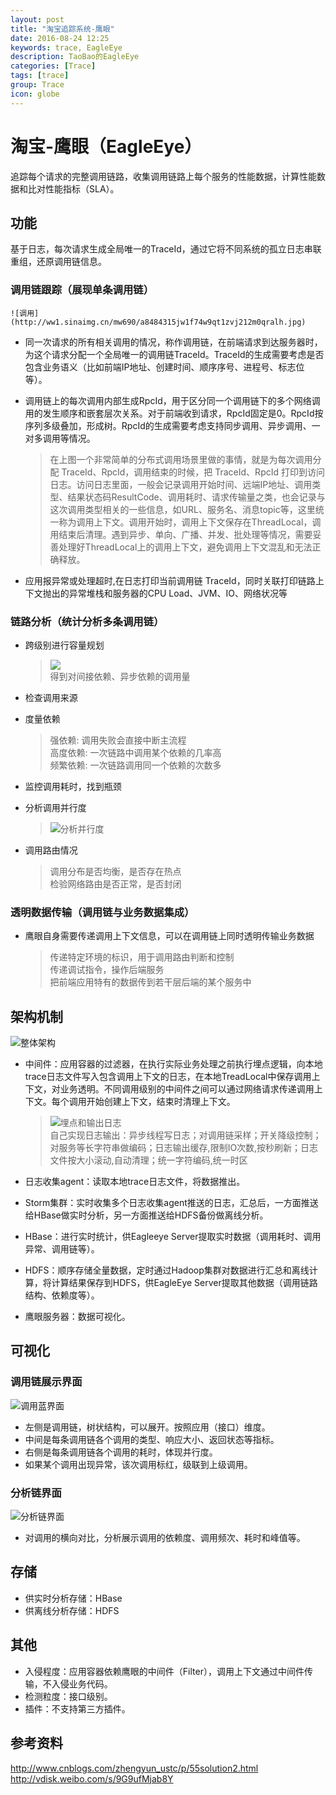 ```yaml
---
layout: post
title: "淘宝追踪系统-鹰眼"
date: 2016-08-24 12:25
keywords: trace, EagleEye
description: TaoBao的EagleEye
categories: [Trace]
tags: [trace]
group: Trace
icon: globe
---
```


# 淘宝-鹰眼（EagleEye）

追踪每个请求的完整调用链路，收集调用链路上每个服务的性能数据，计算性能数据和比对性能指标（SLA）。

## 功能

基于日志，每次请求生成全局唯一的TraceId，通过它将不同系统的孤立日志串联重组，还原调用链信息。

<!-- more -->

### 调用链跟踪（展现单条调用链）

	![调用](http://ww1.sinaimg.cn/mw690/a8484315jw1f74w9qt1zvj212m0qralh.jpg)

 * 同一次请求的所有相关调用的情况，称作调用链，在前端请求到达服务器时，为这个请求分配一个全局唯一的调用链TraceId。TraceId的生成需要考虑是否包含业务语义（比如前端IP地址、创建时间、顺序序号、进程号、标志位等）。
 * 调用链上的每次调用内部生成RpcId，用于区分同一个调用链下的多个网络调用的发生顺序和嵌套层次关系。对于前端收到请求，RpcId固定是0。RpcId按序列多级叠加，形成树。RpcId的生成需要考虑支持同步调用、异步调用、一对多调用等情况。

	>	在上图一个非常简单的分布式调用场景里做的事情，就是为每次调用分配 TraceId、RpcId，调用结束的时候，把 TraceId、RpcId 打印到访问日志。访问日志里面，一般会记录调用开始时间、远端IP地址、调用类型、结果状态码ResultCode、调用耗时、请求传输量之类，也会记录与这次调用类型相关的一些信息，如URL、服务名、消息topic等，这里统一称为调用上下文。调用开始时，调用上下文保存在ThreadLocal，调用结束后清理。遇到异步、单向、广播、并发、批处理等情况，需要妥善处理好ThreadLocal上的调用上下文，避免调用上下文混乱和无法正确释放。

 * 应用报异常或处理超时,在日志打印当前调用链 TraceId，同时关联打印链路上下文抛出的异常堆栈和服务器的CPU Load、JVM、IO、网络状况等

### 链路分析（统计分析多条调用链）

 * 跨级别进行容量规划

	>	![](http://ww2.sinaimg.cn/mw690/a8484315jw1f74w8ma1fkj20nu0d1tbj.jpg)   
	>	得到对间接依赖、异步依赖的调用量

 * 检查调用来源

 * 度量依赖
 
	>	强依赖: 调用失败会直接中断主流程   
	>	高度依赖: 一次链路中调用某个依赖的几率高   	>	频繁依赖: 一次链路调用同一个依赖的次数多   
 
 * 监控调用耗时，找到瓶颈
 *	分析调用并行度
 
	>	![分析并行度](http://ww1.sinaimg.cn/mw690/a8484315jw1f74w8ms615j21bq0k2n2k.jpg)   
	
 * 调用路由情况
 
	>	调用分布是否均衡，是否存在热点    
	>	检验网络路由是否正常，是否封闭    

### 透明数据传输（调用链与业务数据集成）

 * 鹰眼自身需要传递调用上下文信息，可以在调用链上同时透明传输业务数据

	>	传递特定环境的标识，用于调用路由判断和控制    
	>	传递调试指令，操作后端服务    
	>	把前端应用特有的数据传到若干层后端的某个服务中   

## 架构机制

![整体架构](http://ww2.sinaimg.cn/mw690/a8484315jw1f74w8p4ajzj21cf0uqaof.jpg)

* 中间件：应用容器的过滤器，在执行实际业务处理之前执行埋点逻辑，向本地trace日志文件写入包含调用上下文的日志，在本地TreadLocal中保存调用上下文，对业务透明。不同调用级别的中间件之间可以通过网络请求传递调用上下文。每个调用开始创建上下文，结束时清理上下文。

	>	![埋点和输出日志](http://ww4.sinaimg.cn/mw690/a8484315jw1f74w8omhk3j21du0staos.jpg)    
	>	自己实现日志输出：异步线程写日志；对调用链采样；开关降级控制；对服务等长字符串做编码；日志输出缓存,限制IO次数,按秒刷新；日志文件按大小滚动,自动清理；统一字符编码,统一时区
	
* 日志收集agent：读取本地trace日志文件，将数据推出。
* Storm集群：实时收集多个日志收集agent推送的日志，汇总后，一方面推送给HBase做实时分析，另一方面推送给HDFS备份做离线分析。
* HBase：进行实时统计，供Eagleeye Server提取实时数据（调用耗时、调用异常、调用链等）。
* HDFS：顺序存储全量数据，定时通过Hadoop集群对数据进行汇总和离线计算，将计算结果保存到HDFS，供EagleEye Server提取其他数据（调用链路结构、依赖度等）。
* 鹰眼服务器：数据可视化。

## 可视化

### 调用链展示界面

  ![调用蓝界面](http://ww2.sinaimg.cn/mw690/a8484315jw1f74ymv6pfnj20qb0gbqba.jpg)

 * 左侧是调用链，树状结构，可以展开。按照应用（接口）维度。
 * 中间是每条调用链各个调用的类型、响应大小、返回状态等指标。
 * 右侧是每条调用链各个调用的耗时，体现并行度。
 * 如果某个调用出现异常，该次调用标红，级联到上级调用。

### 分析链界面

  ![分析链界面](http://ww4.sinaimg.cn/mw690/a8484315jw1f74yw3t2tvj21hb0vfnds.jpg)

 * 对调用的横向对比，分析展示调用的依赖度、调用频次、耗时和峰值等。
 
## 存储

* 供实时分析存储：HBase
* 供离线分析存储：HDFS

## 其他

* 入侵程度：应用容器依赖鹰眼的中间件（Filter），调用上下文通过中间件传输，不入侵业务代码。
* 检测粒度：接口级别。
* 插件：不支持第三方插件。

## 参考资料

http://www.cnblogs.com/zhengyun_ustc/p/55solution2.html   
http://vdisk.weibo.com/s/9G9ufMjab8Y



